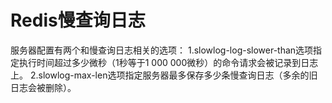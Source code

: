 # Redis慢查询日志

服务器配置有两个和慢查询日志相关的选项：
1.slowlog-log-slower-than选项指定执行时间超过多少微秒（1秒等于1 000 000微秒）的命令请求会被记录到日志上。
2.slowlog-max-len选项指定服务器最多保存多少条慢查询日志（多余的旧日志会被删除）。